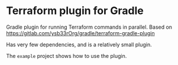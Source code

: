 # Terraform plugin for Gradle

Gradle plugin for running Terraform commands in parallel. Based on https://gitlab.com/ysb33rOrg/gradle/terraform-gradle-plugin

Has very few dependencies, and is a relatively small plugin.

The `example` project shows how to use the plugin.
